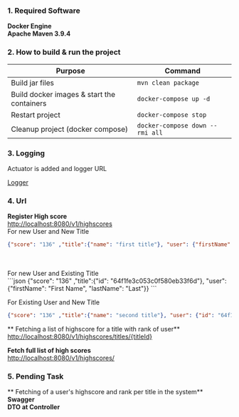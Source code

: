 ### 1. Required Software

**Docker Engine**<br />
**Apache Maven 3.9.4**

### 2. How to build & run the project


| **Purpose**                                | **Command**                                          |
|--------------------------------------------|-------------------------------------------------------|
| Build jar files                            | ```mvn clean package```                                    |
| Build docker images & start the containers | ```docker-compose up -d```                                  |
| Restart project           | ```docker-compose stop```
| Cleanup project (docker compose)           | ```docker-compose down --rmi all```

### 3. Logging

Actuator is added and logger URL

[Logger](http://localhost:8080/actuator/loggers)

### 4. Url
**Register High score**<br />
[http://localhost:8080/v1/highscores](http://localhost:8080/v1/highscores)<br />
For new User and New Title <br />
```json
{"score": "136" ,"title":{"name": "first title"}, "user": {"firstName": "First Name", "lastName": "Last"}}
```
<br />
<br />
For new User and Existing Title <br />
```json
{"score": "136" ,"title":{"id": "64f1fe3c053c0f580eb33f6d"}, "user": {"firstName": "First Name", "lastName": "Last"}}
```
<br />

For Existing User and New Title <br />
```json
{"score": "136" ,"title":{"name": "second title"}, "user": {"id": "64f1fdbd053c0f580eb33f65"}}
```

** Fetching a list of highscore for a title with rank of user**
<br />
[http://localhost:8080/v1/highscores/titles/{titleId}](http://localhost:8080/v1/highscores/titles/{titleId})<br />

**Fetch full list of high scores**<br />
[http://localhost:8080/v1/highscores/](http://localhost:8080/v1/highscores/)

### 5. Pending  Task

** Fetching of a user's highscore and rank per title in the system**<br />
**Swagger**<br />
**DTO at Controller**